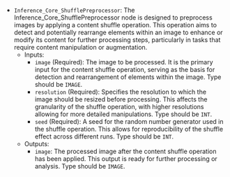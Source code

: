 - `Inference_Core_ShufflePreprocessor`: The Inference_Core_ShufflePreprocessor node is designed to preprocess images by applying a content shuffle operation. This operation aims to detect and potentially rearrange elements within an image to enhance or modify its content for further processing steps, particularly in tasks that require content manipulation or augmentation.
    - Inputs:
        - `image` (Required): The image to be processed. It is the primary input for the content shuffle operation, serving as the basis for detection and rearrangement of elements within the image. Type should be `IMAGE`.
        - `resolution` (Required): Specifies the resolution to which the image should be resized before processing. This affects the granularity of the shuffle operation, with higher resolutions allowing for more detailed manipulations. Type should be `INT`.
        - `seed` (Required): A seed for the random number generator used in the shuffle operation. This allows for reproducibility of the shuffle effect across different runs. Type should be `INT`.
    - Outputs:
        - `image`: The processed image after the content shuffle operation has been applied. This output is ready for further processing or analysis. Type should be `IMAGE`.

